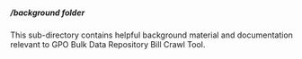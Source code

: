 ##### /background folder

This sub-directory contains helpful background material and documentation relevant to GPO Bulk Data Repository Bill Crawl Tool.
